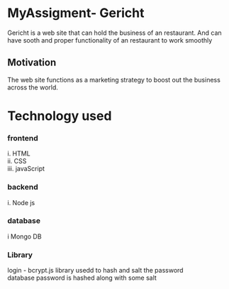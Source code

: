 # MyAssigment- Gericht

Gericht is a web site that can hold the business of an restaurant. And can have sooth and proper functionality of an restaurant to work smoothly
## Motivation
The web site functions as a marketing strategy to boost out the business across the world.
# Technology used
### frontend </u>
i. HTML <br>
ii. CSS <br>
iii. javaScript<br>

### backend 
i. Node js  <br>

### database
i Mongo DB <br>

### Library
login - bcrypt.js library usedd to hash and salt the password<br>
database password is hashed along with some salt
